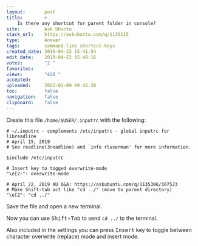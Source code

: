```yaml
---
layout:       post
title:        >
    Is there any shortcut for parent folder in console?
site:         Ask Ubuntu
stack_url:    https://askubuntu.com/q/1136115
type:         Answer
tags:         command-line shortcut-keys
created_date: 2019-04-22 15:41:54
edit_date:    2019-04-22 15:48:16
votes:        "2 "
favorites:    
views:        "428 "
accepted:     
uploaded:     2022-01-09 09:42:38
toc:          false
navigation:   false
clipboard:    false
---
```


Create this file `/home/$USER/.inputrc` with the following:

``` 
# ~/.inputrc - complements /etc/inputrc - global inputrc for libreadline
# April 15, 2019
# See readline(3readline) and `info rluserman' for more information.

$include /etc/inputrc

# Insert key to togged overwrite-mode
"\e[2~": overwrite-mode

# April 22, 2019 AU Q&A: https://askubuntu.com/q/1135306/307523
# Make Shift-tab act like "cd ../" (move to parent directory)
"\e[Z": "cd ../"

```

Save the file and open a new terminal.

Now you can use <kbd>Shift</kbd>+<kbd>Tab</kbd> to send `cd ../` to the terminal.

Also included in the settings you can press <kbd>Insert</kbd> key to toggle between character overwrite (replace) mode and insert mode.
